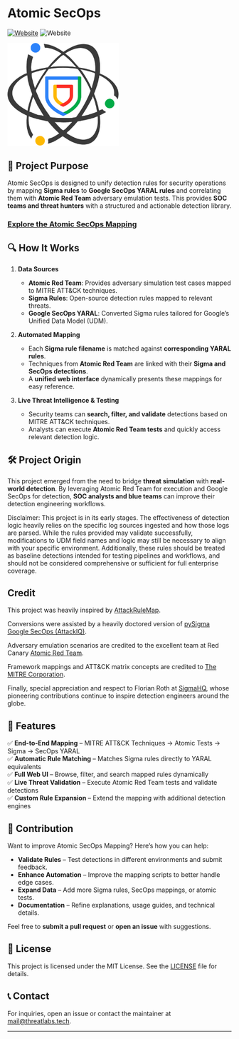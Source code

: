 # Atomic SecOps

[![Website](https://img.shields.io/badge/Website-atomicsecops.com-blue)](https://atomicsecops.com)
![Website](https://img.shields.io/website?url=https%3A%2F%2Fatomicsecops.com&style=flat)

<img src="secops-atomic-logo.png" alt="Atomic SecOps Mapping, detection rules, Unified Data Model" width="250">

## 🎯 Project Purpose

Atomic SecOps is designed to unify detection rules for security operations by mapping **Sigma rules** to **Google SecOps YARAL rules** and correlating them with **Atomic Red Team** adversary emulation tests. This provides **SOC teams and threat hunters** with a structured and actionable detection library.

### [Explore the Atomic SecOps Mapping](https://atomicsecops.com)

## 🔍 How It Works

1. **Data Sources**
   - **Atomic Red Team**: Provides adversary simulation test cases mapped to MITRE ATT&CK techniques.
   - **Sigma Rules**: Open-source detection rules mapped to relevant threats.
   - **Google SecOps YARAL**: Converted Sigma rules tailored for Google’s Unified Data Model (UDM).

2. **Automated Mapping**
   - Each **Sigma rule filename** is matched against **corresponding YARAL rules**.
   - Techniques from **Atomic Red Team** are linked with their **Sigma and SecOps detections**.
   - A **unified web interface** dynamically presents these mappings for easy reference.

3. **Live Threat Intelligence & Testing**
   - Security teams can **search, filter, and validate** detections based on MITRE ATT&CK techniques.
   - Analysts can execute **Atomic Red Team tests** and quickly access relevant detection logic.
   
## 🛠️ Project Origin

This project emerged from the need to bridge **threat simulation** with **real-world detection**. By leveraging Atomic Red Team for execution and Google SecOps for detection, **SOC analysts and blue teams** can improve their detection engineering workflows.

Disclaimer: This project is in its early stages. The effectiveness of detection logic heavily relies on the specific log sources ingested and how those logs are parsed. While the rules provided may validate successfully, modifications to UDM field names and logic may still be necessary to align with your specific environment. Additionally, these rules should be treated as baseline detections intended for testing pipelines and workflows, and should not be considered comprehensive or sufficient for full enterprise coverage.

## Credit

This project was heavily inspired by [AttackRuleMap](https://github.com/krdmnbr/AttackRuleMap).  

Conversions were assisted by a heavily doctored version of [pySigma Google SecOps (AttackIQ)](https://github.com/attackIQ/pySigma-Google-SecOps).

Adversary emulation scenarios are credited to the excellent team at Red Canary [Atomic Red Team](https://github.com/redcanaryco/atomic-red-team).  

Framework mappings and ATT&CK matrix concepts are credited to [The MITRE Corporation](https://github.com/mitre-attack).  

Finally, special appreciation and respect to Florian Roth at [SigmaHQ](https://github.com/SigmaHQ/sigma), whose pioneering contributions continue to inspire detection engineers around the globe.

## 🚀 Features

✅ **End-to-End Mapping** – MITRE ATT&CK Techniques → Atomic Tests → Sigma → SecOps YARAL  
✅ **Automatic Rule Matching** – Matches Sigma rules directly to YARAL equivalents  
✅ **Full Web UI** – Browse, filter, and search mapped rules dynamically  
✅ **Live Threat Validation** – Execute Atomic Red Team tests and validate detections  
✅ **Custom Rule Expansion** – Extend the mapping with additional detection engines  

## 🤝 Contribution

Want to improve Atomic SecOps Mapping? Here’s how you can help:

- **Validate Rules** – Test detections in different environments and submit feedback.
- **Enhance Automation** – Improve the mapping scripts to better handle edge cases.
- **Expand Data** – Add more Sigma rules, SecOps mappings, or atomic tests.
- **Documentation** – Refine explanations, usage guides, and technical details.

Feel free to **submit a pull request** or **open an issue** with suggestions.

## 📄 License

This project is licensed under the MIT License. See the [LICENSE](LICENSE) file for details.

## 📞 Contact

For inquiries, open an issue or contact the maintainer at [mail@threatlabs.tech](mailto:mail@threatlabs.tech).

---

